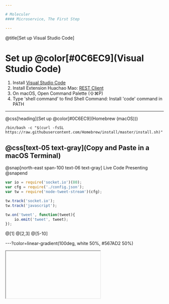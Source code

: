 ```yaml
---

# Moleculer
#### Microservice, The First Step

---
```

@title[Set up Visual Studio Code]

# Set up @color[#0C6EC9](Visual Studio Code)
1. Install [Visual Studio Code](https://code.visualstudio.com/download)
2. Install Extension Huachao Mao: [REST Client](https://marketplace.visualstudio.com/items?itemName=humao.rest-client)
3. On macOS, Open Command Palette (⇧⌘P)
4. Type 'shell command’ to find
        Shell Command: Install 'code' command in PATH
---

@css[heading](Set up @color[#0C6EC9](Homebrew &#40;macOS&#41;))

```
/bin/bash -c "$(curl -fsSL https://raw.githubusercontent.com/Homebrew/install/master/install.sh)"
```
@css[text-05 text-gray](Copy and Paste in a macOS Terminal)
---

@snap[north-east span-100 text-06 text-gray]
Live Code Presenting
@snapend

```js
var io = require('socket.io')(80);
var cfg = require('./config.json');
var tw = require('node-tweet-stream')(cfg);

tw.track('socket.io');
tw.track('javascript');

tw.on('tweet', function(tweet){
    io.emit('tweet', tweet);
});
```

@[1]
@[2,3]
@[5-10]

---?color=linear-gradient(100deg, white 50%, #567AD2 50%)

<iframe class="stretch" data-src="https://codesandbox.io/s/github/moleculerjs/sandbox-moleculer-api-routing/tree/master/?fontsize=14"></iframe>